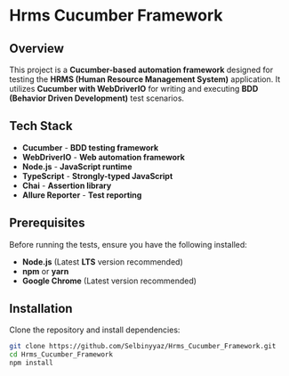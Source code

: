 # **Hrms Cucumber Framework**

## **Overview**
This project is a **Cucumber-based automation framework** designed for testing the **HRMS (Human Resource Management System)** application. It utilizes **Cucumber with WebDriverIO** for writing and executing **BDD (Behavior Driven Development)** test scenarios.

## **Tech Stack**
- **Cucumber** - **BDD testing framework**
- **WebDriverIO** - **Web automation framework**
- **Node.js** - **JavaScript runtime**
- **TypeScript** - **Strongly-typed JavaScript**
- **Chai** - **Assertion library**
- **Allure Reporter** - **Test reporting**

## **Prerequisites**
Before running the tests, ensure you have the following installed:
- **Node.js** (Latest **LTS** version recommended)
- **npm** or **yarn**
- **Google Chrome** (Latest version recommended)

## **Installation**
Clone the repository and install dependencies:
```sh
git clone https://github.com/Selbinyyaz/Hrms_Cucumber_Framework.git
cd Hrms_Cucumber_Framework
npm install
